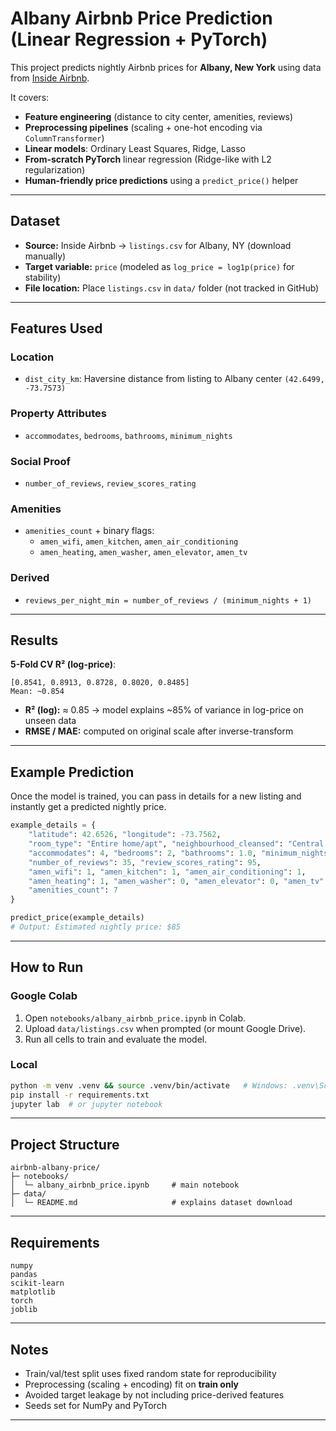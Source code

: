 # Albany Airbnb Price Prediction (Linear Regression + PyTorch)

This project predicts nightly Airbnb prices for **Albany, New York** using data from [Inside Airbnb](http://insideairbnb.com/).

It covers:
- **Feature engineering** (distance to city center, amenities, reviews)
- **Preprocessing pipelines** (scaling + one-hot encoding via `ColumnTransformer`)
- **Linear models**: Ordinary Least Squares, Ridge, Lasso
- **From-scratch PyTorch** linear regression (Ridge-like with L2 regularization)
- **Human-friendly price predictions** using a `predict_price()` helper

---

## Dataset

- **Source:** Inside Airbnb → `listings.csv` for Albany, NY (download manually)
- **Target variable:** `price` (modeled as `log_price = log1p(price)` for stability)
- **File location:** Place `listings.csv` in `data/` folder (not tracked in GitHub)

---

## Features Used

### Location
- `dist_city_km`: Haversine distance from listing to Albany center `(42.6499, -73.7573)`

### Property Attributes
- `accommodates`, `bedrooms`, `bathrooms`, `minimum_nights`

### Social Proof
- `number_of_reviews`, `review_scores_rating`

### Amenities
- `amenities_count` + binary flags:
  - `amen_wifi`, `amen_kitchen`, `amen_air_conditioning`
  - `amen_heating`, `amen_washer`, `amen_elevator`, `amen_tv`

### Derived
- `reviews_per_night_min = number_of_reviews / (minimum_nights + 1)`

---

## Results

**5-Fold CV R² (log-price)**:  
```
[0.8541, 0.8913, 0.8728, 0.8020, 0.8485]
Mean: ~0.854
```

- **R² (log):** ≈ 0.85 → model explains ~85% of variance in log-price on unseen data  
- **RMSE / MAE:** computed on original scale after inverse-transform

---

## Example Prediction

Once the model is trained, you can pass in details for a new listing and instantly get a predicted nightly price.

```python
example_details = {
    "latitude": 42.6526, "longitude": -73.7562,
    "room_type": "Entire home/apt", "neighbourhood_cleansed": "Central Avenue",
    "accommodates": 4, "bedrooms": 2, "bathrooms": 1.0, "minimum_nights": 2,
    "number_of_reviews": 35, "review_scores_rating": 95,
    "amen_wifi": 1, "amen_kitchen": 1, "amen_air_conditioning": 1,
    "amen_heating": 1, "amen_washer": 0, "amen_elevator": 0, "amen_tv": 1,
    "amenities_count": 7
}

predict_price(example_details)
# Output: Estimated nightly price: $85
```

---

## How to Run

### Google Colab
1. Open `notebooks/albany_airbnb_price.ipynb` in Colab.
2. Upload `data/listings.csv` when prompted (or mount Google Drive).
3. Run all cells to train and evaluate the model.

### Local
```bash
python -m venv .venv && source .venv/bin/activate   # Windows: .venv\Scripts\activate
pip install -r requirements.txt
jupyter lab  # or jupyter notebook
```

---

## Project Structure

```
airbnb-albany-price/
├─ notebooks/
│  └─ albany_airbnb_price.ipynb     # main notebook
├─ data/
│  └─ README.md                     # explains dataset download
```

---

## Requirements

```
numpy
pandas
scikit-learn
matplotlib
torch
joblib
```

---

## Notes

- Train/val/test split uses fixed random state for reproducibility
- Preprocessing (scaling + encoding) fit on **train only**
- Avoided target leakage by not including price-derived features
- Seeds set for NumPy and PyTorch

---
